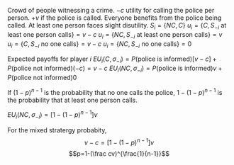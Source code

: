 Crowd of people witnessing a crime. $-c$ utility for calling the police per person. $+v$ if the police is called. Everyone benefits from the police being called. At least one person faces slight disutility. 
$S_i=\{NC,C\}$
$u_i=\{C,S_{-i}$ at least one person calls$\}=v-c$
$u_i=\{NC,S_{-i}$ at least one person calls$\}=v$
$u_i=\{C,S_{-i}$ no one calls$\}=v-c$
$u_i=\{NC,S_{-i}$ no one calls$\}=0$

Expected payoffs for player $i$
$EU_i(C,\sigma_{-i})=P($police is informed$)[v-c]+P($police not informed$)(-c)=v-c$
$EU_i(NC,\sigma_{-i})=P($police is informed$)v+P($police not informed$)0$

If $(1-p)^{n-1}$ is the probability that no one calls the police, $1-(1-p)^{n-1}$ is the probability that at least one person calls.

$EU_i(NC,\sigma_{-i})=[1-(1-p)^{n-1}]v$

For the mixed stratergy probabity,
$$v-c=[1-(1-p)^{n-1}]v$$$$p=1-(\frac cv)^{\frac{1}{n-1}}$$
